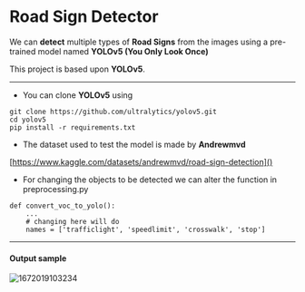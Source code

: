 # Road Sign Detector

We can **detect** multiple types of **Road Signs** from the images using a pre-trained model named **YOLOv5 (You Only Look Once)**

This project is based upon **YOLOv5**.

---

* You can clone **YOLOv5** using

```
git clone https://github.com/ultralytics/yolov5.git
cd yolov5
pip install -r requirements.txt
```



* The dataset used to test the model is made by **Andrewmvd**

[https://www.kaggle.com/datasets/andrewmvd/road-sign-detection]()


* For changing the objects to be detected we can alter the function in preprocessing.py

```
def convert_voc_to_yolo():
	...
	# changing here will do
	names = ['trafficlight', 'speedlimit', 'crosswalk', 'stop']
```

---

#### Output sample
![1672019103234](https://user-images.githubusercontent.com/99477672/210487235-ff97861e-e826-41d5-a9fd-4ddcd3e217c7.png)



